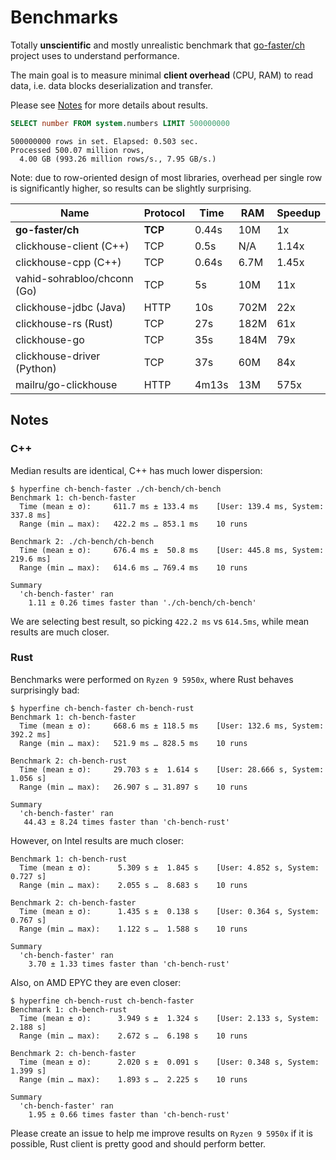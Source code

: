 # Benchmarks

Totally **unscientific** and mostly unrealistic benchmark that
[go-faster/ch](https://github.com/go-faster/ch) project uses to understand performance.

The main goal is to measure minimal **client overhead** (CPU, RAM) to read data,
i.e. data blocks deserialization and transfer.

Please see [Notes](#Notes) for more details about results.

```sql
SELECT number FROM system.numbers LIMIT 500000000
```
```
500000000 rows in set. Elapsed: 0.503 sec.
Processed 500.07 million rows,
  4.00 GB (993.26 million rows/s., 7.95 GB/s.)
```

Note: due to row-oriented design of most libraries, overhead per single row
is significantly higher, so results can be slightly surprising.

| Name                        | Protocol | Time  | RAM  | Speedup |
|-----------------------------|----------|-------|------|---------|
| **go-faster/ch**            | **TCP**  | 0.44s | 10M  | 1x      |
| clickhouse-client (C++)     | TCP      | 0.5s  | N/A  | 1.14x   |
| clickhouse-cpp (C++)        | TCP      | 0.64s | 6.7M | 1.45x   |
| vahid-sohrabloo/chconn (Go) | TCP      | 5s    | 10M  | 11x     |
| clickhouse-jdbc (Java)      | HTTP     | 10s   | 702M | 22x     |
| clickhouse-rs (Rust)        | TCP      | 27s   | 182M | 61x     |
| clickhouse-go               | TCP      | 35s   | 184M | 79x     |
| clickhouse-driver (Python)  | TCP      | 37s   | 60M  | 84x     |
| mailru/go-clickhouse        | HTTP     | 4m13s | 13M  | 575x    |

## Notes

### C++
Median results are identical, C++ has much lower dispersion:
```console
$ hyperfine ch-bench-faster ./ch-bench/ch-bench
Benchmark 1: ch-bench-faster
  Time (mean ± σ):     611.7 ms ± 133.4 ms    [User: 139.4 ms, System: 337.8 ms]
  Range (min … max):   422.2 ms … 853.1 ms    10 runs

Benchmark 2: ./ch-bench/ch-bench
  Time (mean ± σ):     676.4 ms ±  50.8 ms    [User: 445.8 ms, System: 219.6 ms]
  Range (min … max):   614.6 ms … 769.4 ms    10 runs

Summary
  'ch-bench-faster' ran
    1.11 ± 0.26 times faster than './ch-bench/ch-bench'
```

We are selecting best result, so picking `422.2 ms` vs `614.5ms`, while mean results
are much closer.

### Rust

Benchmarks were performed on `Ryzen 9 5950x`, where Rust behaves surprisingly bad:
```console
$ hyperfine ch-bench-faster ch-bench-rust
Benchmark 1: ch-bench-faster
  Time (mean ± σ):     668.6 ms ± 118.5 ms    [User: 132.6 ms, System: 392.2 ms]
  Range (min … max):   521.9 ms … 828.5 ms    10 runs

Benchmark 2: ch-bench-rust
  Time (mean ± σ):     29.703 s ±  1.614 s    [User: 28.666 s, System: 1.056 s]
  Range (min … max):   26.907 s … 31.897 s    10 runs

Summary
  'ch-bench-faster' ran
   44.43 ± 8.24 times faster than 'ch-bench-rust'
```

However, on Intel results are much closer:
```console
Benchmark 1: ch-bench-rust
  Time (mean ± σ):      5.309 s ±  1.845 s    [User: 4.852 s, System: 0.727 s]
  Range (min … max):    2.055 s …  8.683 s    10 runs

Benchmark 2: ch-bench-faster
  Time (mean ± σ):      1.435 s ±  0.138 s    [User: 0.364 s, System: 0.767 s]
  Range (min … max):    1.122 s …  1.588 s    10 runs

Summary
  'ch-bench-faster' ran
    3.70 ± 1.33 times faster than 'ch-bench-rust'
```

Also, on AMD EPYC they are even closer:
```console
$ hyperfine ch-bench-rust ch-bench-faster
Benchmark 1: ch-bench-rust
  Time (mean ± σ):      3.949 s ±  1.324 s    [User: 2.133 s, System: 2.188 s]
  Range (min … max):    2.672 s …  6.198 s    10 runs

Benchmark 2: ch-bench-faster
  Time (mean ± σ):      2.020 s ±  0.091 s    [User: 0.348 s, System: 1.399 s]
  Range (min … max):    1.893 s …  2.225 s    10 runs

Summary
  'ch-bench-faster' ran
    1.95 ± 0.66 times faster than 'ch-bench-rust'
```

Please create an issue to help me improve results on `Ryzen 9 5950x` if it is possible,
Rust client is pretty good and should perform better.
